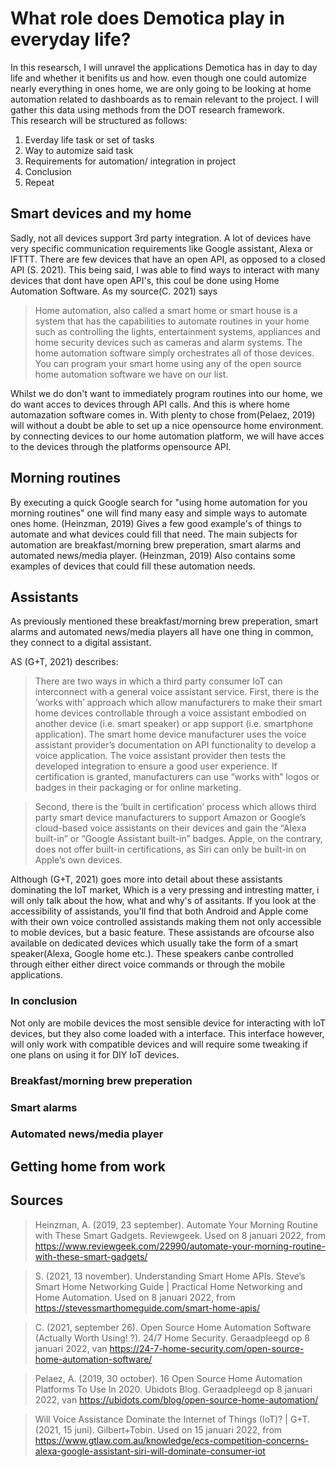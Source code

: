 # What role does Demotica play in everyday life?
In this researsch, I will unravel the applications Demotica has in day to day life and whether it benifits us and how. even though one could automize nearly everything in ones home, we are only going to be looking at home automation related to dashboards as to remain relevant to the project. I will gather this data using methods from the DOT research framework.<br/>
This research will be structured as follows:
1. Everday life task or set of tasks
2. Way to automize said task
3. Requirements for automation/ integration in project
4. Conclusion
5. Repeat

## Smart devices and my home
Sadly, not all devices support 3rd party integration. A lot of devices have very specific communication requirements like Google assistant, Alexa or IFTTT. There are few devices that have an open API, as opposed to a closed API (S. 2021). This being said, I was able to find ways to interact with many devices that dont have open API's, this coul be done using Home Automation Software. As my source(C. 2021) says

>Home automation, also called a smart home or smart house is a system that has the capabilities to automate routines in your home such as controlling the lights, entertainment systems, appliances and home security devices such as cameras and alarm systems.
The home automation software simply orchestrates all of those devices. You can program your smart home using any of the open source home automation software we have on our list.

Whilst we do don't want to immediately program routines into our home, we do want acces to devices through API calls. And this is where home automazation software comes in. With plenty to chose from(Pelaez, 2019) will without a doubt be able to set up a nice opensource home environment. by connecting devices to our home automation platform, we will have acces to the devices through the platforms opensource API.

## Morning routines 
By executing a quick Google search for "using home automation for you morning routines" one will find many easy and simple ways to automate ones home. (Heinzman, 2019) Gives a few good example's of things to automate and what devices could fill that need. The main subjects for automation are breakfast/morning brew preperation, smart alarms and automated news/media player. (Heinzman, 2019) Also contains some examples of devices that could fill these automation needs. 

## Assistants
As previously mentioned these breakfast/morning brew preperation, smart alarms and automated news/media players all have one thing in common, they connect to a digital assistant. 

AS (G+T, 2021) describes:
>There are two ways in which a third party consumer IoT can interconnect with a general voice assistant service. First, there is the ‘works with’ approach which allow manufacturers to make their smart home devices controllable through a voice assistant embodied on another device (i.e. smart speaker) or app support (i.e. smartphone application). The smart home device manufacturer uses the voice assistant provider’s documentation on API functionality to develop a voice application. The voice assistant provider then tests the developed integration to ensure a good user experience. If certification is granted, manufacturers can use “works with” logos or badges in their packaging or for online marketing.<br/>

>Second, there is the ‘built in certification’ process which allows third party smart device manufacturers to support Amazon or Google’s cloud-based voice assistants on their devices and gain the “Alexa built-in” or “Google Assistant built-in” badges. Apple, on the contrary, does not offer built-in certifications, as Siri can only be built-in on Apple’s own devices.

Although (G+T, 2021) goes more into detail about these assistants dominating the IoT market, Which is a very pressing and intresting matter, i will only talk about the how, what and why's of assitants. If you look at the accessibility of assistands, you'll find that both Android and Apple come with their own voice controlled assistands making them not only accessible to moble devices, but a basic feature. These assistands are ofcourse also available on dedicated devices which usually take the form of a smart speaker(Alexa, Google home etc.). These speakers canbe controlled through either either direct voice commands or through the mobile applications.
### In conclusion
Not only are mobile devices the most sensible device for interacting with IoT devices, but they also come loaded with a interface. This interface however, will only work with compatible devices and will require some tweaking if one plans on using it for DIY IoT devices.

### Breakfast/morning brew preperation

### Smart alarms

### Automated news/media player


## Getting home from work

## Sources
>Heinzman, A. (2019, 23 september). Automate Your Morning Routine with These Smart Gadgets. Reviewgeek. Used on 8 januari 2022, from https://www.reviewgeek.com/22990/automate-your-morning-routine-with-these-smart-gadgets/

>S. (2021, 13 november). Understanding Smart Home APIs. Steve’s Smart Home Networking Guide | Practical Home Networking and Home Automation. Used on 8 januari 2022, from https://stevessmarthomeguide.com/smart-home-apis/

>C. (2021, september 26). Open Source Home Automation Software (Actually Worth Using! ?). 24/7 Home Security. Geraadpleegd op 8 januari 2022, van https://24-7-home-security.com/open-source-home-automation-software/

>Pelaez, A. (2019, 30 october). 16 Open Source Home Automation Platforms To Use In 2020. Ubidots Blog. Geraadpleegd op 8 januari 2022, van https://ubidots.com/blog/open-source-home-automation/

>Will Voice Assistance Dominate the Internet of Things (IoT)? | G+T. (2021, 15 juni). Gilbert+Tobin. Used on 15 januari 2022, from https://www.gtlaw.com.au/knowledge/ecs-competition-concerns-alexa-google-assistant-siri-will-dominate-consumer-iot
